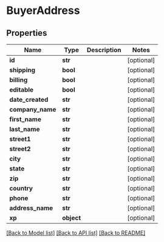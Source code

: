 # BuyerAddress

## Properties
Name | Type | Description | Notes
------------ | ------------- | ------------- | -------------
**id** | **str** |  | [optional] 
**shipping** | **bool** |  | [optional] 
**billing** | **bool** |  | [optional] 
**editable** | **bool** |  | [optional] 
**date_created** | **str** |  | [optional] 
**company_name** | **str** |  | [optional] 
**first_name** | **str** |  | [optional] 
**last_name** | **str** |  | [optional] 
**street1** | **str** |  | [optional] 
**street2** | **str** |  | [optional] 
**city** | **str** |  | [optional] 
**state** | **str** |  | [optional] 
**zip** | **str** |  | [optional] 
**country** | **str** |  | [optional] 
**phone** | **str** |  | [optional] 
**address_name** | **str** |  | [optional] 
**xp** | **object** |  | [optional] 

[[Back to Model list]](../README.md#documentation-for-models) [[Back to API list]](../README.md#documentation-for-api-endpoints) [[Back to README]](../README.md)


